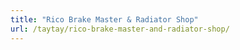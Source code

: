 ```yaml
---
title: "Rico Brake Master & Radiator Shop"
url: /taytay/rico-brake-master-and-radiator-shop/
---
```

